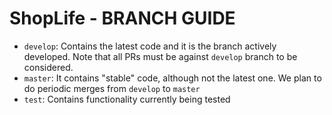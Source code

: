 # **ShopLife - BRANCH GUIDE**

- `develop`: Contains the latest code and it is the branch actively developed. Note that all PRs must be against `develop` branch to be considered.
- `master`: It contains "stable" code, although not the latest one. We plan to do periodic merges from `develop` to `master`
- `test`: Contains functionality currently being tested
